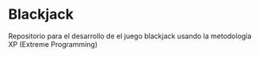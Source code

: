 # Blackjack
Repositorio para el desarrollo de el juego blackjack usando la metodología XP (Extreme Programming)
